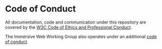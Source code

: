 # Code of Conduct

All documentation, code and communication under this repository are covered by the [W3C Code of Ethics and Professional Conduct](https://www.w3.org/Consortium/cepc/).

The Immersive Web Working Group also operates under an additional [code of conduct](https://immersive-web.github.io/homepage/code-of-conduct.html).